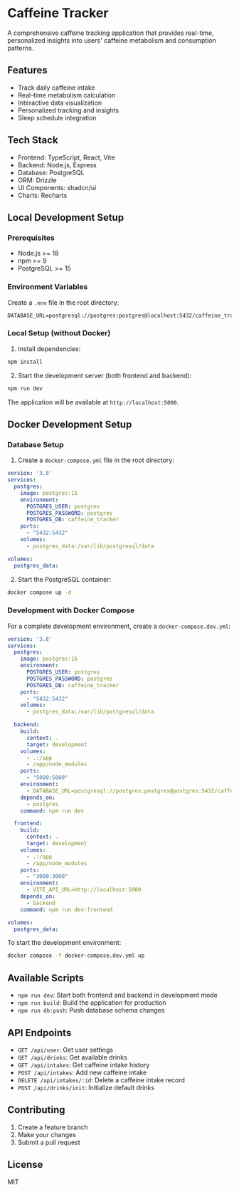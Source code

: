 # Caffeine Tracker

A comprehensive caffeine tracking application that provides real-time, personalized insights into users' caffeine metabolism and consumption patterns.

## Features

- Track daily caffeine intake
- Real-time metabolism calculation
- Interactive data visualization
- Personalized tracking and insights
- Sleep schedule integration

## Tech Stack

- Frontend: TypeScript, React, Vite
- Backend: Node.js, Express
- Database: PostgreSQL
- ORM: Drizzle
- UI Components: shadcn/ui
- Charts: Recharts

## Local Development Setup

### Prerequisites

- Node.js >= 18
- npm >= 9
- PostgreSQL >= 15

### Environment Variables

Create a `.env` file in the root directory:

```env
DATABASE_URL=postgresql://postgres:postgres@localhost:5432/caffeine_tracker
```

### Local Setup (without Docker)

1. Install dependencies:
```bash
npm install
```

2. Start the development server (both frontend and backend):
```bash
npm run dev
```

The application will be available at `http://localhost:5000`.

## Docker Development Setup

### Database Setup

1. Create a `docker-compose.yml` file in the root directory:

```yaml
version: '3.8'
services:
  postgres:
    image: postgres:15
    environment:
      POSTGRES_USER: postgres
      POSTGRES_PASSWORD: postgres
      POSTGRES_DB: caffeine_tracker
    ports:
      - "5432:5432"
    volumes:
      - postgres_data:/var/lib/postgresql/data

volumes:
  postgres_data:
```

2. Start the PostgreSQL container:
```bash
docker compose up -d
```

### Development with Docker Compose

For a complete development environment, create a `docker-compose.dev.yml`:

```yaml
version: '3.8'
services:
  postgres:
    image: postgres:15
    environment:
      POSTGRES_USER: postgres
      POSTGRES_PASSWORD: postgres
      POSTGRES_DB: caffeine_tracker
    ports:
      - "5432:5432"
    volumes:
      - postgres_data:/var/lib/postgresql/data

  backend:
    build:
      context: .
      target: development
    volumes:
      - .:/app
      - /app/node_modules
    ports:
      - "5000:5000"
    environment:
      - DATABASE_URL=postgresql://postgres:postgres@postgres:5432/caffeine_tracker
    depends_on:
      - postgres
    command: npm run dev

  frontend:
    build:
      context: .
      target: development
    volumes:
      - .:/app
      - /app/node_modules
    ports:
      - "3000:3000"
    environment:
      - VITE_API_URL=http://localhost:5000
    depends_on:
      - backend
    command: npm run dev:frontend

volumes:
  postgres_data:
```

To start the development environment:
```bash
docker compose -f docker-compose.dev.yml up
```

## Available Scripts

- `npm run dev`: Start both frontend and backend in development mode
- `npm run build`: Build the application for production
- `npm run db:push`: Push database schema changes

## API Endpoints

- `GET /api/user`: Get user settings
- `GET /api/drinks`: Get available drinks
- `GET /api/intakes`: Get caffeine intake history
- `POST /api/intakes`: Add new caffeine intake
- `DELETE /api/intakes/:id`: Delete a caffeine intake record
- `POST /api/drinks/init`: Initialize default drinks

## Contributing

1. Create a feature branch
2. Make your changes
3. Submit a pull request

## License

MIT
